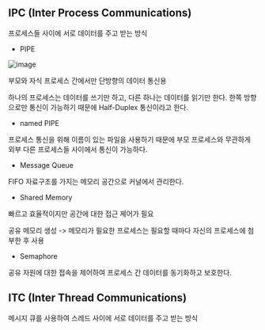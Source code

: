 ## IPC (Inter Process Communications)
프로세스들 사이에 서로 데이터를 주고 받는 방식
- PIPE

![image](https://user-images.githubusercontent.com/64197428/139030930-e95130fd-3dc5-4277-a71f-197e64875272.png)

부모와 자식 프로세스 간에서만 단방향의 데이터 통신용

하나의 프로세스는 데이터를 쓰기만 하고, 다른 하나는 데이터를 읽기만 한다. 한쪽 방향으로만 통신이 가능하기 때문에 Half-Duplex 통신이라고 한다.

- named PIPE

프로세스 통신을 위해 이름이 있는 파일을 사용하기 때문에 부모 프로세스와 무관하게 외부 다른 프로세스들 사이에서 통신이 가능하다. 
- Message Queue

FIFO 자료구조를 가지는 메모리 공간으로 커널에서 관리한다.

- Shared Memory

빠르고 효율적이지만 공간에 대한 접근 제어가 필요

공유 메모리 생성 -> 메모리가 필요한 프로세스는 필요할 때마다 자신의 프로세스에 첨부한 후 사용

- Semaphore

공유 자원에 대한 접속을 제어하여 프로세스 간 데이터를 동기화하고 보호한다.

## ITC (Inter Thread Communications)
메시지 큐를 사용하여 스레드 사이에 서로 데이터를 주고 받는 방식

